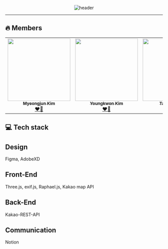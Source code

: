 <div align="center">

![header](https://capsule-render.vercel.app/api?type=waving&color=gradient&height=300&section=header&text=STARGRAM&fontAlignY=40&fontSize=90&desc=중커톤.%20우리가.%20부순다.❤️‍🔥&descAlignY=65&animation=twinkling)

</div>

<hr>

## 🔥 Members

<div align="center">

<table>
  <tr>
    <td align="center"><a href="https://github.com/myeongjunkim"><img src="https://avatars.githubusercontent.com/u/82504981?v=4?s=100" width="200px;" alt=""/><br /><sub><b>Myeongjun Kim</b></sub></a><br /><a href="https://github.com/LikeLion-CAU-9th/stargram/commits?author=myeongjunkim" title="Documentation">❤️‍🔥</a></td>
    <td align="center"><a href="https://github.com/youngkwon02"><img src="https://avatars.githubusercontent.com/u/39653584?v=4?s=100" width="200px;" alt=""/><br /><sub><b>Youngkwon Kim</b></sub></a><br /><a href="https://github.com/LikeLion-CAU-9th/stargram/commits?author=youngkwon02" title="Documentation">❤️‍🔥</a></td>
    <td align="center"><a href="https://github.com/k-mover"><img src="https://avatars.githubusercontent.com/u/77258449?v=4?s=100" width="200px;" alt=""/><br /><sub><b>Taeyoung Kim</b></sub></a><br /><a href="https://github.com/LikeLion-CAU-9th/stargram/commits?author=k-mover" title="Documentation">❤️‍🔥</a></td>
    <td align="center"><a href="https://github.com/Jiwon-Jeong99"><img src="https://avatars.githubusercontent.com/u/82459123?v=4?s=100" width="200px;" alt=""/><br /><sub><b>Jiwon Jeong</b></sub></a><br /><a href="https://github.com/LikeLion-CAU-9th/stargram/commits?author=Jiwon-Jeong99" title="Documentation">❤️‍🔥</a></td>
  </tr>
</table>
  
</div>

  ## 💻 Tech stack

## Design
Figma, AdobeXD

## Front-End
Three.js, exif.js, Raphael.js, Kakao map API

## Back-End
Kakao-REST-API

## Communication
Notion
